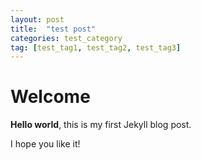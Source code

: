 ```yaml
---
layout: post
title:  "test post"
categories: test_category
tag: [test_tag1, test_tag2, test_tag3]
---
```


# Welcome

**Hello world**, this is my first Jekyll blog post.

I hope you like it!
